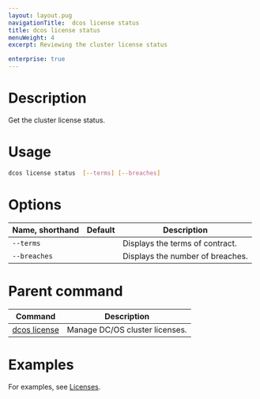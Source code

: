 ```yaml
---
layout: layout.pug
navigationTitle:  dcos license status
title: dcos license status
menuWeight: 4
excerpt: Reviewing the cluster license status

enterprise: true
---
```


# Description
Get the cluster license status.

# Usage

```bash
dcos license status  [--terms] [--breaches]
```

# Options

| Name, shorthand | Default | Description |
|---------|-------------|-------------|
| `--terms`   |             |  Displays the terms of contract. |
| `--breaches`   |             |  Displays the number of breaches. |

# Parent command

| Command | Description |
|---------|-------------|
| [dcos license](/1.12/cli/command-reference/dcos-license/) | Manage DC/OS cluster licenses. |

# Examples
For examples, see [Licenses](/1.12/administering-clusters/licenses/).
